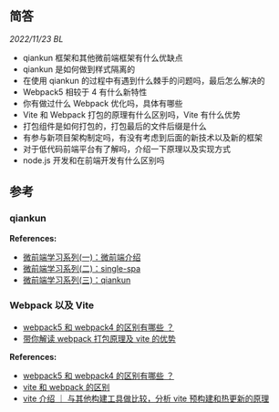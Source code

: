 ## 简答

_2022/11/23 BL_

- qiankun 框架和其他微前端框架有什么优缺点
- qiankun 是如何做到样式隔离的
- 在使用 qiankun 的过程中有遇到什么棘手的问题吗，最后怎么解决的
- Webpack5 相较于 4 有什么新特性
- 你有做过什么 Webpack 优化吗，具体有哪些
- Vite 和 Webpack 打包的原理有什么区别吗，Vite 有什么优势
- 打包组件是如何打包的，打包最后的文件后缀是什么
- 有参与新项目架构制定吗，有没有考虑到后面的新技术以及新的框架
- 对于低代码前端平台有了解吗，介绍一下原理以及实现方式
- node.js 开发和在前端开发有什么区别吗

## 参考

### qiankun

**References:**

- [微前端学习系列(一)：微前端介绍](https://juejin.cn/post/6955341801381167112)
- [微前端学习系列(二)：single-spa](https://juejin.cn/post/6955342063235760164)
- [微前端学习系列(三)：qiankun](https://juejin.cn/post/6955342295998660615)

### Webpack 以及 Vite

- [webpack5 和 webpack4 的区别有哪些 ？](https://juejin.cn/post/6990869970385109005#heading-8)
- [带你解读 webpack 打包原理及 vite 的优势](https://juejin.cn/post/7031421642513317918)

**References:**

- [webpack5 和 webpack4 的区别有哪些 ？](https://juejin.cn/post/6990869970385109005)
- [vite 和 webpack 的区别](https://juejin.cn/post/6893699833425559559)
- [vite 介绍 ｜ 与其他构建工具做比较，分析 vite 预构建和热更新的原理](https://juejin.cn/post/7016507506889326605)
